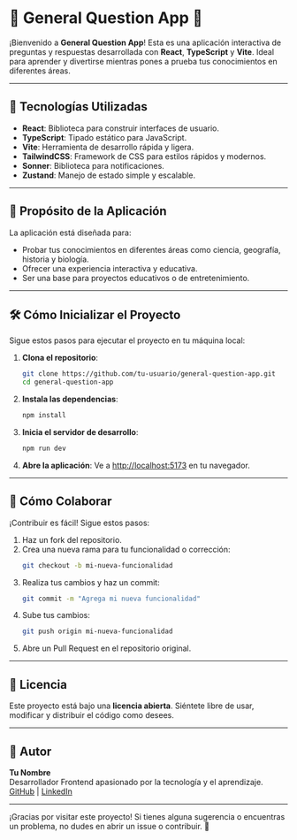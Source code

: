 # 🌟 General Question App 🌟

¡Bienvenido a **General Question App**! Esta es una aplicación interactiva de preguntas y respuestas desarrollada con **React**, **TypeScript** y **Vite**. Ideal para aprender y divertirse mientras pones a prueba tus conocimientos en diferentes áreas.

---

## 🚀 Tecnologías Utilizadas

- **React**: Biblioteca para construir interfaces de usuario.
- **TypeScript**: Tipado estático para JavaScript.
- **Vite**: Herramienta de desarrollo rápida y ligera.
- **TailwindCSS**: Framework de CSS para estilos rápidos y modernos.
- **Sonner**: Biblioteca para notificaciones.
- **Zustand**: Manejo de estado simple y escalable.

---

## 🎯 Propósito de la Aplicación

La aplicación está diseñada para:

- Probar tus conocimientos en diferentes áreas como ciencia, geografía, historia y biología.
- Ofrecer una experiencia interactiva y educativa.
- Ser una base para proyectos educativos o de entretenimiento.

---

## 🛠️ Cómo Inicializar el Proyecto

Sigue estos pasos para ejecutar el proyecto en tu máquina local:

1. **Clona el repositorio**:
   ```bash
   git clone https://github.com/tu-usuario/general-question-app.git
   cd general-question-app
   ```

2. **Instala las dependencias**:
   ```bash
   npm install
   ```

3. **Inicia el servidor de desarrollo**:
   ```bash
   npm run dev
   ```

4. **Abre la aplicación**:
   Ve a [http://localhost:5173](http://localhost:5173) en tu navegador.

---

## 🤝 Cómo Colaborar

¡Contribuir es fácil! Sigue estos pasos:

1. Haz un fork del repositorio.
2. Crea una nueva rama para tu funcionalidad o corrección:
   ```bash
   git checkout -b mi-nueva-funcionalidad
   ```
3. Realiza tus cambios y haz un commit:
   ```bash
   git commit -m "Agrega mi nueva funcionalidad"
   ```
4. Sube tus cambios:
   ```bash
   git push origin mi-nueva-funcionalidad
   ```
5. Abre un Pull Request en el repositorio original.

---

## 📜 Licencia

Este proyecto está bajo una **licencia abierta**. Siéntete libre de usar, modificar y distribuir el código como desees.

---

## 👤 Autor

**Tu Nombre**  
Desarrollador Frontend apasionado por la tecnología y el aprendizaje.  
[GitHub](https://github.com/tu-usuario) | [LinkedIn](https://linkedin.com/in/tu-usuario)

---

¡Gracias por visitar este proyecto! Si tienes alguna sugerencia o encuentras un problema, no dudes en abrir un issue o contribuir. 🚀